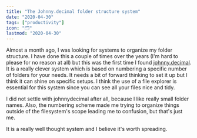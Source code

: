 ```yaml
---
title: "The Johnny.decimal folder structure system"
date: "2020-04-30"
tags: ["productivity"]
icon: "🗂"
lastmod: "2020-04-30"
---
```


Almost a month ago, I was looking for systems to organize my folder structure. I have done this a couple of times over the years (I'm hard to please for no reason at all) but this was the first time I found [johnny.decimal](https://johnnydecimal.com/).  
It is a really clever system which is based on numbering a specific number of folders for your needs. It needs a bit of forward thinking to set it up but I think it can shine on specific setups. I think the use of a file explorer is essential for this system since you can see all your files nice and tidy.
  
I did not settle with johnnydecimal after all, because I like really small folder names. Also, the numbering scheme made me trying to organize things outside of the filesystem's scope leading me to confusion, but that's just me.

It is a really well thought system and I believe it's worth spreading.
